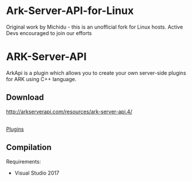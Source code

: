 # Ark-Server-API-for-Linux
Original work by Michidu - this is an unofficial fork for Linux hosts. Active Devs encouraged to join our efforts

# ARK-Server-API
ArkApi is a plugin which allows you to create your own server-side plugins for ARK using C++ language.<br>

## Download
http://arkserverapi.com/resources/ark-server-api.4/ <br><br>

[Plugins](http://arkserverapi.com/resources/categories/ark-server-plugins.3/)<br>

## Compilation
Requirements:
* Visual Studio 2017
